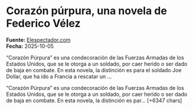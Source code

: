 # Corazón púrpura, una novela de Federico Vélez

**Fuente:** [Elespectador.com](https://blogs.elespectador.com/actualidad/catrecillo/corazon-purpura-una-novela-de-federico-velez/)  
**Fecha:** 2025-10-05

“Corazón Púrpura” es una condecoración de las Fuerzas Armadas de los Estados Unidos, que se le otorga a un soldado, por caer herido o ser dado de baja en combate. En esta novela, la distinción es para el soldado Joe Dollar, que ha ido a Francia a rescatar un …

“Corazón Púrpura” es una condecoración de las Fuerzas Armadas de los Estados Unidos, que se le otorga a un soldado, por caer herido o ser dado de baja en combate. En esta novela, la distinción es par… [+6347 chars]
